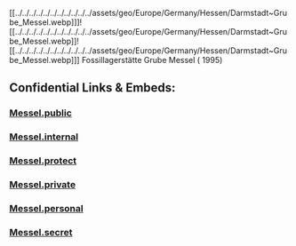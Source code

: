 [[../../../../../../../../../../../assets/geo/Europe/Germany/Hessen/Darmstadt~Grube_Messel.webp]]]![[../../../../../../../../../../../assets/geo/Europe/Germany/Hessen/Darmstadt~Grube_Messel.webp]]![[../../../../../../../../../../../assets/geo/Europe/Germany/Hessen/Darmstadt~Grube_Messel.webp]]]
Fossillagerstätte Grube Messel ( 1995) 


## Confidential Links & Embeds: 

### [Messel.public](/_public/\Earth\Continent\Europe\Europe~Central\Germany\Germany~West\Hessen\counties~Hessen\Darmstadt-Dieburg\cities~Darmstadt-DieburgMessel.public.md) 

### [Messel.internal](/_internal/\Earth\Continent\Europe\Europe~Central\Germany\Germany~West\Hessen\counties~Hessen\Darmstadt-Dieburg\cities~Darmstadt-DieburgMessel.internal.md) 

### [Messel.protect](/_protect/\Earth\Continent\Europe\Europe~Central\Germany\Germany~West\Hessen\counties~Hessen\Darmstadt-Dieburg\cities~Darmstadt-DieburgMessel.protect.md) 

### [Messel.private](/_private/\Earth\Continent\Europe\Europe~Central\Germany\Germany~West\Hessen\counties~Hessen\Darmstadt-Dieburg\cities~Darmstadt-DieburgMessel.private.md) 

### [Messel.personal](/_personal/\Earth\Continent\Europe\Europe~Central\Germany\Germany~West\Hessen\counties~Hessen\Darmstadt-Dieburg\cities~Darmstadt-DieburgMessel.personal.md) 

### [Messel.secret](/_secret/\Earth\Continent\Europe\Europe~Central\Germany\Germany~West\Hessen\counties~Hessen\Darmstadt-Dieburg\cities~Darmstadt-DieburgMessel.secret.md)

